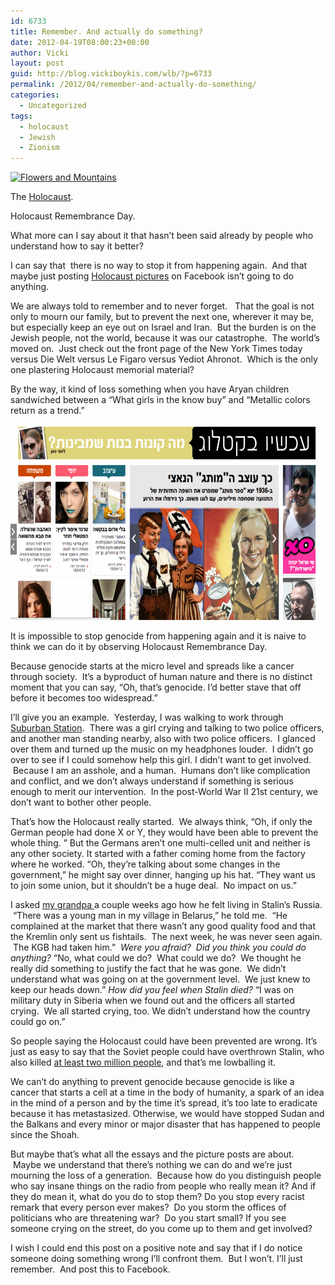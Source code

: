 ```yaml
---
id: 6733
title: Remember. And actually do something?
date: 2012-04-19T08:00:23+00:00
author: Vicki
layout: post
guid: http://blog.vickiboykis.com/wlb/?p=6733
permalink: /2012/04/remember-and-actually-do-something/
categories:
  - Uncategorized
tags:
  - holocaust
  - Jewish
  - Zionism
---
```

[<img class="aligncenter" src="http://farm5.staticflickr.com/4115/4803105860_53515a125b.jpg" alt="Flowers and Mountains" width="500" height="334" />](http://www.flickr.com/photos/atbaker/4803105860/ "Flowers and Mountains by AlphaTangoBravo / Adam Baker, on Flickr")

The <a href="http://blog.vickiboykis.com/wlb/2010/04/while-we-were-moving-to-an-undisclosed-location-near-the-pentagon-stuff-was-happening-in-the-real-world/" target="_blank">Holocaust</a>.

Holocaust Remembrance Day.

What more can I say about it that hasn&#8217;t been said already by people who understand how to say it better?

I can say that  there is no way to stop it from happening again.  And that maybe just posting <a href="http://life.time.com/history/behind-the-picture-bourke-white-and-the-liberation-of-buchenwald/#1" target="_blank">Holocaust pictures</a> on Facebook isn&#8217;t going to do anything.

We are always told to remember and to never forget.   That the goal is not only to mourn our family, but to prevent the next one, wherever it may be, but especially keep an eye out on Israel and Iran.  But the burden is on the Jewish people, not the world, because it was our catastrophe.  The world&#8217;s moved on.  Just check out the front page of the New York Times today versus Die Welt versus Le Figaro versus Yediot Ahronot.  Which is the only one plastering Holocaust memorial material?

By the way, it kind of loss something when you have Aryan children sandwiched between a &#8220;What girls in the know buy&#8221; and &#8220;Metallic colors return as a trend.&#8221;

<p style="text-align: center;">
  <a href="https://raw.githubusercontent.com/veekaybee/wlb/gh-pages/assets/images/2012/04/Screen-shot-2012-04-19-at-7.17.14-AM1.png"><img class="aligncenter  wp-image-6735" title="Screen shot 2012-04-19 at 7.17.14 AM" src="https://raw.githubusercontent.com/veekaybee/wlb/gh-pages/assets/images/2012/04/Screen-shot-2012-04-19-at-7.17.14-AM1-1024x497.png" alt="" width="645" height="313" /></a>
</p>

It is impossible to stop genocide from happening again and it is naive to think we can do it by observing Holocaust Remembrance Day.

Because genocide starts at the micro level and spreads like a cancer through society.  It&#8217;s a byproduct of human nature and there is no distinct moment that you can say, &#8220;Oh, that&#8217;s genocide. I&#8217;d better stave that off before it becomes too widespread.&#8221;

I&#8217;ll give you an example.  Yesterday, I was walking to work through <a href="http://blog.vickiboykis.com/wlb/2012/02/why-is-philadelphia-so-disgusting/" target="_blank">Suburban Station</a>.  There was a girl crying and talking to two police officers, and another man standing nearby, also with two police officers.  I glanced over them and turned up the music on my headphones louder.  I didn&#8217;t go over to see if I could somehow help this girl. I didn&#8217;t want to get involved.  Because I am an asshole, and a human.  Humans don&#8217;t like complication and conflict, and we don&#8217;t always understand if something is serious enough to merit our intervention.  In the post-World War II 21st century, we don&#8217;t want to bother other people.

That&#8217;s how the Holocaust really started.  We always think, &#8220;Oh, if only the German people had done X or Y, they would have been able to prevent the whole thing. &#8221; But the Germans aren&#8217;t one multi-celled unit and neither is any other society. It started with a father coming home from the factory where he worked. &#8220;Oh, they&#8217;re talking about some changes in the government,&#8221; he might say over dinner, hanging up his hat. &#8220;They want us to join some union, but it shouldn&#8217;t be a huge deal.  No impact on us.&#8221;

I asked <a href="http://blog.vickiboykis.com/wlb/2011/10/a-guide-to-trolling-jewish-organizations-featuring-my-grandfather/" target="_blank">my grandpa </a>a couple weeks ago how he felt living in Stalin&#8217;s Russia.  &#8220;There was a young man in my village in Belarus,&#8221; he told me.  &#8220;He complained at the market that there wasn&#8217;t any good quality food and that the Kremlin only sent us fishtails.  The next week, he was never seen again.  The KGB had taken him.&#8221;  _Were you afraid?  Did you think you could do anything?_ &#8220;No, what could we do?  What could we do?  We thought he really did something to justify the fact that he was gone.  We didn&#8217;t understand what was going on at the government level.  We just knew to keep our heads down.&#8221; _How did you feel when Stalin died?_ &#8220;I was on military duty in Siberia when we found out and the officers all started crying.  We all started crying, too. We didn&#8217;t understand how the country could go on.&#8221;

So people saying the Holocaust could have been prevented are wrong. It&#8217;s just as easy to say that the Soviet people could have overthrown Stalin, who also killed <a href="http://en.wikipedia.org/wiki/Joseph_Stalin#Calculating_the_number_of_victims" target="_blank">at least two million people</a>, and that&#8217;s me lowballing it.

We can&#8217;t do anything to prevent genocide because genocide is like a cancer that starts a cell at a time in the body of humanity, a spark of an idea in the mind of a person and by the time it&#8217;s spread, it&#8217;s too late to eradicate because it has metastasized. Otherwise, we would have stopped Sudan and the Balkans and every minor or major disaster that has happened to people since the Shoah.

But maybe that&#8217;s what all the essays and the picture posts are about.  Maybe we understand that there&#8217;s nothing we can do and we&#8217;re just mourning the loss of a generation.  Because how do you distinguish people who say insane things on the radio from people who really mean it? And if they do mean it, what do you do to stop them? Do you stop every racist remark that every person ever makes?  Do you storm the offices of politicians who are threatening war?  Do you start small? If you see someone crying on the street, do you come up to them and get involved?

I wish I could end this post on a positive note and say that if I do notice someone doing something wrong I&#8217;ll confront them.  But I won&#8217;t. I&#8217;ll just remember.  And post this to Facebook.

&nbsp;